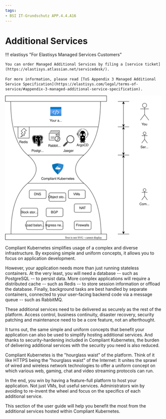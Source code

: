 ```yaml
---
tags:
- BSI IT-Grundschutz APP.4.4.A16
---
```

Additional Services
===================

!!! elastisys "For Elastisys Managed Services Customers"

    You can order Managed Additional Services by filing a [service ticket](https://elastisys.atlassian.net/servicedesk/).

    For more information, please read [ToS Appendix 3 Managed Additional Service Specification](https://elastisys.com/legal/terms-of-service/#appendix-3-managed-additional-service-specification).

![Illustration of Compliant Kubernetes as the hourglass waist](img/additional-services.drawio.svg)

Compliant Kubernetes simplifies usage of a complex and diverse infrastructure. By exposing simple and uniform concepts, it allows you to focus on application development.

However, your application needs more than just running stateless containers. At the very least, you will need a database -- such as PostgreSQL -- to persist data. More complex applications will require a distributed cache -- such as Redis -- to store session information or offload the database. Finally, background tasks are best handled by separate containers, connected to your user-facing backend code via a message queue -- such as RabbitMQ.

These additional services need to be delivered as securely as the rest of the platform. Access control, business continuity, disaster recovery, security patching and maintenance need to be a core feature, not an afterthought.

It turns out, the same simple and uniform concepts that benefit your application can also be used to simplify hosting additional services. And thanks to security-hardening included in Compliant Kubernetes, the burden of delivering additional services with the security you need is also reduced.

Compliant Kubernetes is the "hourglass waist" of the platform. Think of it like HTTPS being the "hourglass waist" of the Internet: It unites the sprawl of wired and wireless network technologies to offer a uniform concept on which various web, gaming, chat and video streaming protocols can run.

In the end, you win by having a feature-full platform to host your application. Not just VMs, but useful services. Administrators win by avoiding to re-invent the wheel and focus on the specifics of each additional service.

This section of the user guide will help you benefit the most from the additional services hosted within Compliant Kubernetes.
